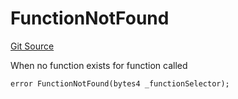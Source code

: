 # FunctionNotFound
[Git Source](https://github.com/thrackle-io/Tron/blob/fff6da56c1f6c87c36b2aaf57f491c1f4da3b2b2/src/economic/ruleProcessor/nontagged/RuleProcessorDiamond.sol)

When no function exists for function called


```solidity
error FunctionNotFound(bytes4 _functionSelector);
```

